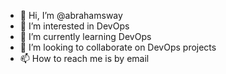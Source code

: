 - 👋 Hi, I’m @abrahamsway
- 👀 I’m interested in DevOps
- 🌱 I’m currently learning DevOps
- 💞️ I’m looking to collaborate on DevOps projects
- 📫 How to reach me is by email

<!---
abrahamsway/abrahamsway is a ✨ special ✨ repository because its `README.md` (this file) appears on your GitHub profile.
You can click the Preview link to take a look at your changes.
--->
